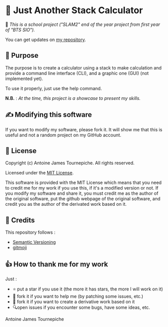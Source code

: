 # 🧮 Just Another Stack Calculator

🏫 *This is a school project ("SLAM2" end of the year project from first year of "BTS SIO").*

You can get updates on [my repository](https://github.com/AntoineJT/jasc/).

## 🥅 Purpose

The purpose is to create a calculator using a stack to make calculation and provide a command line interface (CLI), and a graphic one (GUI) (not implemented yet). 

To use it properly, just use the help command.

**N.B.** : *At the time, this project is a showcase to present my skills.*

## ✍️ Modifying this software

If you want to modify my software, please fork it. It will show me that this is useful and not a random project on my GitHub account.

## 📄 License

Copyright (c) Antoine James Tournepiche. All rights reserved.

Licensed under the [MIT License](https://github.com/AntoineJT/jasc/blob/master/LICENSE).

This software is provided with the MIT License which means that you need to credit me for my work if you use this, if it's a modified version or not.
If you modify my software and share it, you must credit me as the author of the original software, put the github webpage of the original software, and credit you as the author of the derivated work based on it.


## 📌 Credits

This repository follows :
- [Semantic Versioning](https://semver.org/)
- [gitmoji](https://gitmoji.carloscuesta.me/)

## 👍 How to thank me for my work

Just :
- ⭐️ put a star if you use it (the more it has stars, the more I will work on it)
- 🔀 fork it if you want to help me (by patching some issues, etc.)
- 🔀 fork it if you want to create a derivative work based on it
- 🔍open issues if you encounter some bugs, have some ideas, etc.

Antoine James Tournepiche

